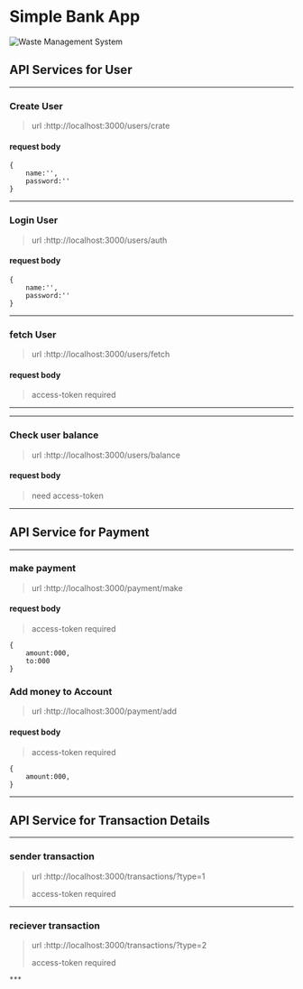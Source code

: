 # Simple Bank App

![Waste Management System](https://www.tutorialspoint.com/environmental_studies/images/solid_waste_management.jpg)

## API Services for User

***
### Create User

> url :http://localhost:3000/users/crate

#### request body

```
{
    name:'',
    password:''
}
```
***

### Login User

> url :http://localhost:3000/users/auth

#### request body

```
{
    name:'',
    password:''
}
```
***

### fetch User

> url :http://localhost:3000/users/fetch

#### request body

> access-token required

***

***
### Check user balance

> url :http://localhost:3000/users/balance

#### request body

>need access-token

***

## API Service for Payment
***
### make payment

> url :http://localhost:3000/payment/make

#### request body
>access-token required
```
{
    amount:000,
    to:000
}
```

### Add money to Account

> url :http://localhost:3000/payment/add

#### request body

>access-token required
```
{
    amount:000,
}
```
***

## API Service for Transaction Details
***
### sender transaction 

> url :http://localhost:3000/transactions/?type=1
> 
>access-token required
***
### reciever transaction 

> url :http://localhost:3000/transactions/?type=2
> 
>access-token required

```
***

